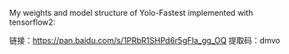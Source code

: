 My weights and model structure of Yolo-Fastest implemented with tensorflow2:

链接：https://pan.baidu.com/s/1PRbR1SHPd6r5gFIa_gg_OQ 
提取码：dmvo 

